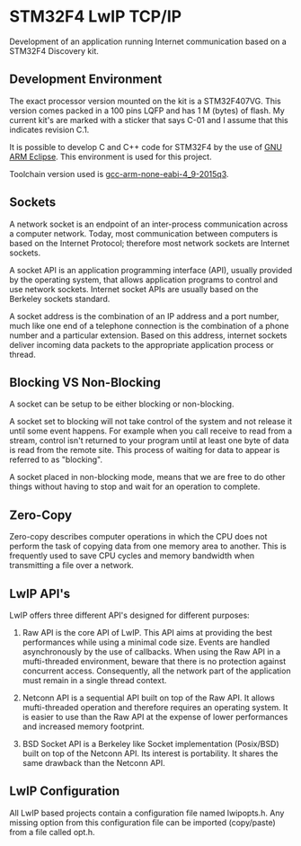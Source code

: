 # STM32F4 LwIP TCP/IP
Development of an application running Internet communication based on a STM32F4 Discovery kit.

## Development Environment  
The exact processor version mounted on the kit is a STM32F407VG. This version comes packed in a 100 pins LQFP and has 1 M (bytes) of flash. My current kit's are marked with a sticker that says C-01 and I assume that this indicates revision C.1.  

It is possible to develop C and C++ code for STM32F4 by the use of [GNU ARM Eclipse](http://gnuarmeclipse.github.io/install/ "GNU ARM Eclipse"). This environment is used for this project.  

Toolchain version used is [gcc-arm-none-eabi-4_9-2015q3](https://launchpad.net/gcc-arm-embedded/+download "gcc-arm-none-eabi-4_9-2015q3"). 

## Sockets  
A network socket is an endpoint of an inter-process communication across a computer network. Today, most communication between computers is based on the Internet Protocol; therefore most network sockets are Internet sockets.  

A socket API is an application programming interface (API), usually provided by the operating system, that allows application programs to control and use network sockets. Internet socket APIs are usually based on the Berkeley sockets standard.  

A socket address is the combination of an IP address and a port number, much like one end of a telephone connection is the combination of a phone number and a particular extension. Based on this address, internet sockets deliver incoming data packets to the appropriate application process or thread.  

## Blocking VS Non-Blocking
A socket can be setup to be either blocking or non-blocking.  

A socket set to blocking will not take control of the system and not release it until some event happens. For example when you call receive to read from a stream, control isn't returned to your program until at least one byte of data is read from the remote site. This process of waiting for data to appear is referred to as "blocking".  

A socket placed in non-blocking mode, means that we are free to do other things without having to stop and wait for an operation to complete.  

## Zero-Copy
Zero-copy describes computer operations in which the CPU does not perform the task of copying data from one memory area to another. This is frequently used to save CPU cycles and memory bandwidth when transmitting a file over a network.  

## LwIP API's
LwIP offers three different API's designed for different purposes:  

1. Raw API is the core API of LwIP. This API aims at providing the best performances while using a minimal code size. Events are handled asynchronously by the use of callbacks. When using the Raw API in a mufti-threaded environment, beware that there is no protection against concurrent access. Consequently, all the network part of the application must remain in a single thread context.  

2. Netconn API is a sequential API built on top of the Raw API. It allows mufti-threaded operation and therefore requires an operating system. It is easier to use than the Raw API at the expense of lower performances and
increased memory footprint.  

3. BSD Socket API is a Berkeley like Socket implementation (Posix/BSD) built on top of the Netconn API. Its interest is portability. It shares the same drawback than the Netconn API.  

## LwIP Configuration  
All LwIP based projects contain a configuration file named lwipopts.h. Any missing option from this configuration file can be imported (copy/paste) from a file called opt.h.  
